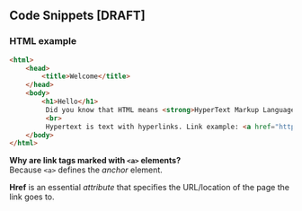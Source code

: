 ## Code Snippets [DRAFT]

### HTML example

```markdown
<html>
    <head>
        <title>Welcome</title>    
    </head>
    <body>
        <h1>Hello</h1>
         Did you know that HTML means <strong>HyperText Markup Language</strong>? 
         <br>
         Hypertext is text with hyperlinks. Link example: <a href="https://en.wikipedia.org/wiki/HTML">HTML (Wikipedia)</a>
    </body>
</html>
```

**Why are link tags marked with `<a>` elements?**<br>
Because `<a>` defines the *anchor* element. 



**Href** is an essential *attribute* that specifies the URL/location of the page the link goes to.
